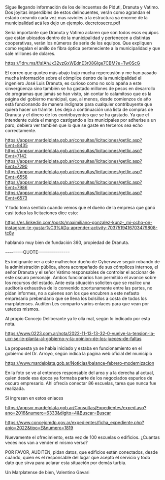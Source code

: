 
Sigue llegando información de los delincuentes de Piduti,  Dranuta y Vatimo.
Dos joyitas imperdibles de estos delincuentes, verán como agrandan el estado creando cada vez mas ravioles a la estructura ya enorme de la municipalidad acá les dejo un ejemplo.
decretosecre.pdf

Sería importante que Dranuta y Vatimo aclaren que son todos esos equipos que están ubicados dentro de la municipalidad y pertenecen a distintas cooperativas, verán los números de serie de los equipos. Que expliquen como regalan el anillo de fibra óptica perteneciente a la municipalidad y que sale millones de dolares.

https://1drv.ms/f/s!AhJx32yzGxWEdnE3r08Glge7CBM?e=Tw0ScG

El correo que quoteo más abajo trajo mucha repercusión y me han pasado mucha información sobre el cómplice dentro de la municipalidad el ingeniero José Luis Dranuta, es curioso como no solo apaña a este sinvergüenza sino también se ha gastado millones de pesos en desarrollo de programas que jamás se han visto, sin contar lo calamitoso que es la página del gobierno municipal, que, al menos, desde comienzos de año está funcionando de manera indignate para cualquier contribuyente que quiera hacer un trámite. Les dejo a continuación una lista de compras de Dranuta y el dinero de los contribuyentes que se ha gastado. Ya que el intendente cuida el mango castigando a los municipales por adherise a un paro, debiera ver también que lo que se gaste en terceros sea echo correctamente.

https://appsvr.mardelplata.gob.ar/consultas/licitaciones/getlic.asp?Evnt=8435
https://appsvr.mardelplata.gob.ar/consultas/licitaciones/getlic.asp?Evnt=7142
https://appsvr.mardelplata.gob.ar/consultas/licitaciones/getlic.asp?Evnt=7290
https://appsvr.mardelplata.gob.ar/consultas/licitaciones/getlic.asp?Evnt=6558
https://appsvr.mardelplata.gob.ar/consultas/licitaciones/getlic.asp?Evnt=7986
https://appsvr.mardelplata.gob.ar/consultas/licitaciones/getlic.asp?Evnt=6573

Y todo toma sentido cuando vemos que el dueño de la empresa que ganó casi todas las licitaciones dice esto:

https://es.linkedin.com/posts/maximiliano-gonzalez-kunz-_mi-ocho-on-instagram-te-gustar%C3%ADa-aprender-activity-7037519416703479808-tc8y

hablando muy bien de fundación 360, propiedad de Dranuta.


---------QUOTE----------------

Es indignante ver a este malhechor dueño de Cyberwave seguir robando de la administración pública, ahora acompañado de sus cómplices internos, el señor Dranuta y el señor Vatimo responsables de controlar el accionar de este oscuro personaje. Ambos funcionarios han permitido el avance sobre los recursos del estado. Ante esta situación soliciten que se realice una auditoría exhaustiva de lo convenido oportunamente entre las partes, no pidan informes, no a quienes son los que encubren a este nefasto empresario prebendario que se llena los bolsillos a costa de todos los marplatenses. Auditen
Les comparto varios enlaces para que vean por ustedes mismos.

Al propio Concejo Deliberante ya le olía mal, según lo indicado por esta nota.

https://www.0223.com.ar/nota/2022-11-13-13-32-0-vuelve-la-tension-la-ucr-se-le-planta-al-gobierno-y-la-opinion-de-los-jueces-de-faltas

La propuesta ya se había iniciado y estaba en funcionamiento en el gobierno del Dr. Arroyo, según indica la pagina web oficial del municipio

https://www.mardelplata.gob.ar/Noticias/balance-febrero-modernizacion

En la foto se ve al entonces responsable del area y a la derecha al actual, quien desde esa época ya formaba parte de los negociados espurios de oscuro empresario.
Ahi ofrecía conectar 86 escuelas, tarea que nunca fue realizada.


Si ingresan en estos enlaces

https://appsvr.mardelplata.gob.ar/Consultas/Expedientes/exped.asp?ano=2016&numero=6333&digito=4&Buscar=Buscar

https://www.concejomdp.gov.ar/expedientes/ficha_expediente.php?anio=2022&tipo=E&numero=1819

Nuevamente el ofrecimiento, esta vez de 100 escuelas o edificios. ¿Cuantas veces nos van a vender el mismo verso?

POR FAVOR, AUDITEN, pidan datos, que edificios están conectados, desde cuándo, quien es el responsable del lugar que acepto el servicio y todo dato que sirva para aclarar esta situación por demás turbia.


Un Marplatense de bien, Valentino Gavari
